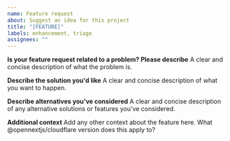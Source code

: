 ```yaml
---
name: Feature request
about: Suggest an idea for this project
title: "[FEATURE]"
labels: enhancement, triage
assignees: ""
---
```


**Is your feature request related to a problem? Please describe**
A clear and concise description of what the problem is.

**Describe the solution you'd like**
A clear and concise description of what you want to happen.

**Describe alternatives you've considered**
A clear and concise description of any alternative solutions or features you've considered.

**Additional context**
Add any other context about the feature here.
What @opennextjs/cloudflare version does this apply to?
